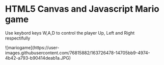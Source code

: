 # HTML5 Canvas and Javascript Mario game <br />
<p>Use keybord keys W,A,D to control the player Up, Left and Right respectifully</p>
![mariogame](https://user-images.githubusercontent.com/76815882/163726478-14705bb9-4974-4b42-a793-b90414deab1a.JPG)
